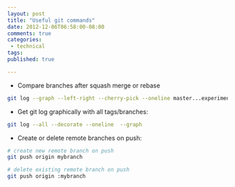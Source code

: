 ```yaml
---
layout: post
title: "Useful git commands"
date: 2012-12-06T06:58:00-08:00
comments: true
categories:
 - technical
tags:
published: true

---
```


* Compare branches after squash merge or rebase
``` bash compare.sh
git log --graph --left-right --cherry-pick --oneline master...experiment
```
* Get git log graphically with all tags/branches:
``` bash log.sh
git log --all --decorate --oneline  --graph
```
* Create or delete remote branches on push:
``` bash remote_branch.sh
# create new remote branch on push
git push origin mybranch

# delete existing remote branch on push
git push origin :mybranch
```
